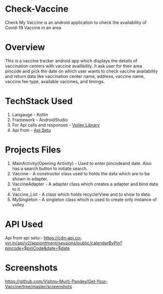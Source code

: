 # Check-Vaccine
Check My Vaccine is an android application to check the availability of Covid-19 Vaccine in an area

# Overview
This is a vaccine tracker android app which displays the details of vaccination centers with vaccine availibility. 
It ask user for their area pincode and pick the date on which user wants to check vaccine availability and return data like vaccination center name, address, vaccine name, vaccine fee type, available vaccines, and timings.

# TechStack Used
1. Langauge - Kotlin
2. Framework - AndroidStudio
3. For Api calls and responses - [Volley Library](https://developer.android.com/training/volley)
4. Api from - [Api Setu](https://apisetu.gov.in/#)

# Projects Files
1. MainActivity(Opening Activity) - Used to enter pincodeand date. Also has a search button to initiate search.
2. Vaccine - A constructor class used to holds the data which are to be shown in adapter.
3. VaccineAdapter - A adapter class which creates a adapter and bind data to it.
4. Vaccine_List - A class which holds recyclerView and to show to data
5. MySingleton - A singleton class which is used to create only instance of volley

# API Used
Api from api setu:- https://cdn-api.co-vin.in/api/v2/appointment/sessions/public/calendarByPin?pincode=$pinCode&date=$date

# Screenshots
https://github.com/Vishnu-Murti-Pandey/Get-Your-Vaccine/tree/master/screenshots
